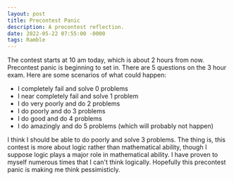 ```yaml
---
layout: post
title: Precontest Panic
description: A precontest reflection.
date: 2022-05-22 07:55:00 -0000
tags: Ramble
---
```


The contest starts at 10 am today, which is about 2 hours from now. Precontest panic is beginning to set in. There are 5 questions on the 3 hour exam. Here are some scenarios of what could happen:

- I completely fail and solve 0 problems
- I near completely fail and solve 1 problem
- I do very poorly and do 2 problems
- I do poorly and do 3 problems
- I do good and do 4 problems
- I do amazingly and do 5 problems (which will probably not happen)

I think I should be able to do poorly and solve 3 problems. The thing is, this contest is more about logic rather than mathematical ability, though I suppose logic plays a major role in mathematical ability. I have proven to myself numerous times that I can't think logically. Hopefully this precontest panic is making me think pessimisticly. 
